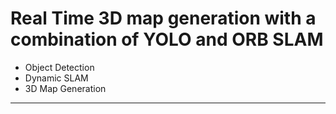 # Real Time 3D map generation with a combination of YOLO and ORB SLAM



+  Object Detection
+  Dynamic SLAM
+  3D Map Generation
---
